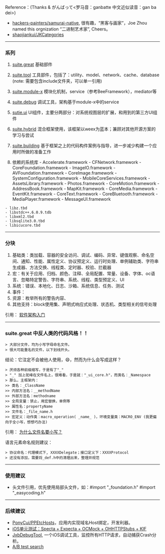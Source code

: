 Reference：(Thanks & がんばって<罗马音：ganbatte 中文近似读音：gan ba dei>)

* [hackers-painters/samurai-native](https://github.com/hackers-painters/samurai-native), 很有趣，“黑客与画家”，Joe Zhou named this orgnization “二进制艺术家”, Cheers。
* [shaojiankui/JKCategories](https://github.com/shaojiankui/JKCategories)

----------
### 系列

1. [suite.great](https://github.com/BinaryArtists/suite.great)
	基础部件
2. [suite.tool](https://github.com/BinaryArtists/suite.tool)
	工具部件，包括了：utility、model、network、cache、database
	(note: 需要包含include文件夹，可以单一引用)
3. [suite.module-x](https://github.com/BinaryArtists/suite.module-x)
	模块化机制，service（参考BeeFramework），mediator等
4. [suite.debug](https://github.com/BinaryArtists/suite.debug)
	调试工具，架构基于module-x中的service
6. [sutie.ui](https://github.com/BinaryArtists/suite.see)
	UI组件，主要分两部分：对系统视图层的扩展，和用到的第三方UI组件
7. [suite.hybrid](https://github.com/BinaryArtists/suite.hybrid)
	混合框架使用，该框架以weex为蓝本；兼顾对其他开源方案的学习与尝试
8. [suite.building](https://github.com/BinaryArtists/suite.building)
    基于框架之上的代码构件案例与指导，进一步减少构建一个应用时所做的准备工作

100. 依赖的系统库
    - Accelerate.framework
    - CFNetwork.framework
    - CoreFoundation.framework
    - ImageIO.framework
    - AVFoundation.framework
    - CoreImage.framework
    - SystemConfiguration.framework
    - MobileCoreServices.framework
    - AssetsLibrary.framework
    - Photos.framework
    - CoreMotion.framework
    - AddressBook.framework
    - MapKit.framework
    - CoreMedia.framework
    - EventKit.framework
    - CoreText.framework
    - CoreBluetooth.framework
    - MediaPlayer.framework
    - MessageUI.framework

    - libz.tbd
    - libstdc++.6.0.9.tdb
    - libxml2.tbd
    - libsqlite3.0.tbd
    - libicucore.tbd

----------
### 分块

1. 基础类：类加载、容器的安全访问、调试、编码、异常、键值观察、命名空间、通知、性能、属性定义、协议预定义、运行时处理、单例辅助类、字符串生成器、方法交换、线程类、定时器、校验、拦截器
2. 宏：有关于应用、归档、颜色、注释、全局配置、常量、设备、字体、oc语言、忽略特定警告、字符串、系统、线程、类型预定义、UI
3. 系统：错误、本地化、日志、沙箱、系统信息、任务、测试
4. 事件：
5. 资源：枚举所有的警告内容、
6. 其他支持：block使用集、声明式响应式处理、状态机、类型相关的信号处理

引用：
	[软件架构入门](http://www.ruanyifeng.com/blog/2016/09/software-architecture.html)

----------
### suite.great 中反人类的代码风格！！

	> 大部分文件，均为小写字母命名文件。
	> 很大可能重名的文件，以下划线开头。

结论：它注定不会被他人使用，😄，然而为什么会写成这样？

	> 厌烦各种前缀缩写，于是有了"_"
	> "_" 加上驼峰在文件名上，很难看，于是就："_ui_core.h"，而类名：_Namespace
    > 那么，主框架内：
    >> 类名：_ClassName
    >> 内部方法名：__methodName
    >> 外部方法名：methodname
    >> 全局变量：禁止，用宏替换，单例等
    >> 属性名：propertyName
    >> 文件名：_file_name.h
    >> 宏定义：动作类：macro_operation( _name_ )，环境变量类：MACRO_ENV (我更偏向于全小写，想想巧办法)

引用：
	[为什么文件名要小写？](http://www.ruanyifeng.com/blog/2017/02/filename-should-be-lowercase.html)

语言元素命名规则建议：

    > 协议命名：代理模式下, XXXXDelegate；接口定义下：XXXXProtocol
    > 还没有添加，需要将_def.h中的清理出来，整理并规范

----------
### 使用建议

*	头文件引用，优先使用局部头文件，如：#import "_foundation.h" #import "_easycoding.h"

----------
### 后续建议
* [PonyCui/PPEtcHosts](https://github.com/PonyCui/PPEtcHosts)，应用内实现域名Host绑定，开发利器。
* [iOS单元测试：Specta + Expecta + OCMock + OHHTTPStubs + KIF](http://blog.csdn.net/colorapp/article/details/47007431)
* [JxbDebugTool](https://github.com/JxbSir/JxbDebugTool), 一个iOS调试工具，监控所有HTTP请求，自动捕获Crash分析。
* [A/B test search](https://github.com/search?l=Objective-C&q=a%2Fb+testing&ref=searchresults&type=Repositories&utf8=✓)
